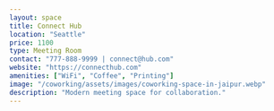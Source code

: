 ```yaml
---
layout: space
title: Connect Hub
location: "Seattle"
price: 1100
type: Meeting Room
contact: "777-888-9999 | connect@hub.com"
website: "https://connecthub.com"
amenities: ["WiFi", "Coffee", "Printing"]
image: "/coworking/assets/images/coworking-space-in-jaipur.webp"
description: "Modern meeting space for collaboration."
---
```

